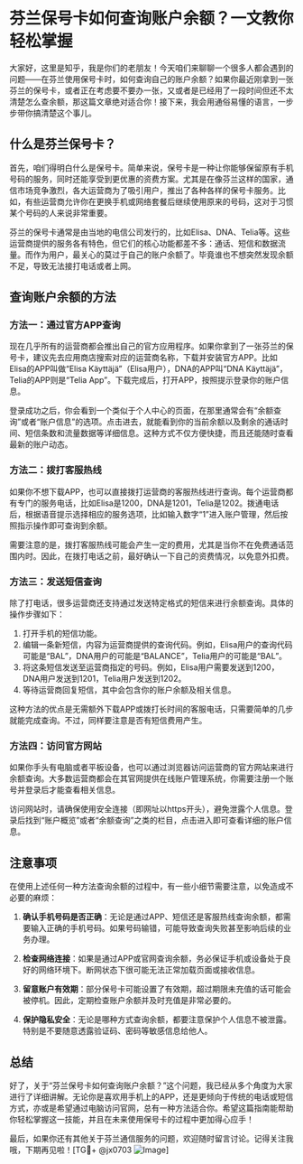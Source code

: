# 芬兰保号卡如何查询账户余额？一文教你轻松掌握

大家好，这里是知乎，我是你们的老朋友！今天咱们来聊聊一个很多人都会遇到的问题——在芬兰使用保号卡时，如何查询自己的账户余额？如果你最近刚拿到一张芬兰的保号卡，或者正在考虑要不要办一张，又或者是已经用了一段时间但还不太清楚怎么查余额，那这篇文章绝对适合你！接下来，我会用通俗易懂的语言，一步步带你搞清楚这个事儿。

## 什么是芬兰保号卡？

首先，咱们得明白什么是保号卡。简单来说，保号卡是一种让你能够保留原有手机号码的服务，同时还能享受到更优惠的资费方案。尤其是在像芬兰这样的国家，通信市场竞争激烈，各大运营商为了吸引用户，推出了各种各样的保号卡服务。比如，有些运营商允许你在更换手机或网络套餐后继续使用原来的号码，这对于习惯某个号码的人来说非常重要。

芬兰的保号卡通常是由当地的电信公司发行的，比如Elisa、DNA、Telia等。这些运营商提供的服务各有特色，但它们的核心功能都差不多：通话、短信和数据流量。而作为用户，最关心的莫过于自己的账户余额了。毕竟谁也不想突然发现余额不足，导致无法接打电话或者上网。

## 查询账户余额的方法

### 方法一：通过官方APP查询

现在几乎所有的运营商都会推出自己的官方应用程序。如果你拿到了一张芬兰的保号卡，建议先去应用商店搜索对应的运营商名称，下载并安装官方APP。比如Elisa的APP叫做“Elisa Käyttäjä”（Elisa用户），DNA的APP叫“DNA Käyttäjä”，Telia的APP则是“Telia App”。下载完成后，打开APP，按照提示登录你的账户信息。

登录成功之后，你会看到一个类似于个人中心的页面，在那里通常会有“余额查询”或者“账户信息”的选项。点击进去，就能看到你的当前余额以及剩余的通话时间、短信条数和流量数据等详细信息。这种方式不仅方便快捷，而且还能随时查看最新的账户动态。

### 方法二：拨打客服热线

如果你不想下载APP，也可以直接拨打运营商的客服热线进行查询。每个运营商都有专门的服务电话，比如Elisa是1200，DNA是1201，Telia是1202。拨通电话后，根据语音提示选择相应的服务选项，比如输入数字“1”进入账户管理，然后按照指示操作即可查询到余额。

需要注意的是，拨打客服热线可能会产生一定的费用，尤其是当你不在免费通话范围内时。因此，在拨打电话之前，最好确认一下自己的资费情况，以免意外扣费。

### 方法三：发送短信查询

除了打电话，很多运营商还支持通过发送特定格式的短信来进行余额查询。具体的操作步骤如下：

1. 打开手机的短信功能。
2. 编辑一条新短信，内容为运营商提供的查询代码。例如，Elisa用户的查询代码可能是“BAL”，DNA用户的可能是“BALANCE”，Telia用户的可能是“BAL”。
3. 将这条短信发送至运营商指定的号码。例如，Elisa用户需要发送到1200，DNA用户发送到1201，Telia用户发送到1202。
4. 等待运营商回复短信，其中会包含你的账户余额及相关信息。

这种方法的优点是无需额外下载APP或拨打长时间的客服电话，只需要简单的几步就能完成查询。不过，同样要注意是否有短信费用产生。

### 方法四：访问官方网站

如果你手头有电脑或者平板设备，也可以通过浏览器访问运营商的官方网站来进行余额查询。大多数运营商都会在其官网提供在线账户管理系统，你需要注册一个账号并登录后才能查看相关信息。

访问网站时，请确保使用安全连接（即网址以https开头），避免泄露个人信息。登录后找到“账户概览”或者“余额查询”之类的栏目，点击进入即可查看详细的账户信息。

## 注意事项

在使用上述任何一种方法查询余额的过程中，有一些小细节需要注意，以免造成不必要的麻烦：

1. **确认手机号码是否正确**：无论是通过APP、短信还是客服热线查询余额，都需要输入正确的手机号码。如果号码输错，可能导致查询失败甚至影响后续的业务办理。
   
2. **检查网络连接**：如果是通过APP或官网查询余额，务必保证手机或设备处于良好的网络环境下。断网状态下很可能无法正常加载页面或接收信息。

3. **留意账户有效期**：部分保号卡可能设置了有效期，超过期限未充值的话可能会被停机。因此，定期检查账户余额并及时充值是非常必要的。

4. **保护隐私安全**：无论是哪种方式查询余额，都要注意保护个人信息不被泄露。特别是不要随意透露验证码、密码等敏感信息给他人。

## 总结

好了，关于“芬兰保号卡如何查询账户余额？”这个问题，我已经从多个角度为大家进行了详细讲解。无论你是喜欢用手机上的APP，还是更倾向于传统的电话或短信方式，亦或是希望通过电脑访问官网，总有一种方法适合你。希望这篇指南能帮助你轻松掌握这一技能，并且在未来使用保号卡的过程中更加得心应手！

最后，如果你还有其他关于芬兰通信服务的问题，欢迎随时留言讨论。记得关注我哦，下期再见啦！[TG💪+ @jx0703 ![Image](https://github.com/user-attachments/assets/dbca1d08-cadb-493c-b0ec-ad6f7a83f270)]